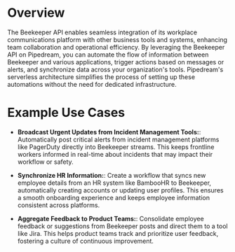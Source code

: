 # Overview

The Beekeeper API enables seamless integration of its workplace communications platform with other business tools and systems, enhancing team collaboration and operational efficiency. By leveraging the Beekeeper API on Pipedream, you can automate the flow of information between Beekeeper and various applications, trigger actions based on messages or alerts, and synchronize data across your organization's tools. Pipedream's serverless architecture simplifies the process of setting up these automations without the need for dedicated infrastructure.

# Example Use Cases

- **Broadcast Urgent Updates from Incident Management Tools:**: Automatically post critical alerts from incident management platforms like PagerDuty directly into Beekeeper streams. This keeps frontline workers informed in real-time about incidents that may impact their workflow or safety.

- **Synchronize HR Information:**: Create a workflow that syncs new employee details from an HR system like BambooHR to Beekeeper, automatically creating accounts or updating user profiles. This ensures a smooth onboarding experience and keeps employee information consistent across platforms.

- **Aggregate Feedback to Product Teams:**: Consolidate employee feedback or suggestions from Beekeeper posts and direct them to a tool like Jira. This helps product teams track and prioritize user feedback, fostering a culture of continuous improvement.

